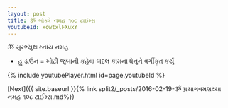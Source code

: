 ```yaml
---
layout: post
title: ૐ ભોક્ત્રે નમહ ૧૦૮ ટાઈમ્સ
youtubeId: xowtxlFXuxY
---
```

 
 
 ૐ સુરભ્યુથારનાંય નમહ  
 
 -  હુ ડાઉન = ખોટી જુબાની કહેવા બદલ કામના ધેનુને વર્ગીકૃત કર્યું 
 
  
 
  
 
 
 
 
 
 


{% include youtubePlayer.html id=page.youtubeId %}
 
[Next]({{ site.baseurl }}{% link  split2/_posts/2016-02-19-ૐ પ્રયાગવમશય્યા નમહ ૧૦૮ ટાઈમ્સ.md%})
 
